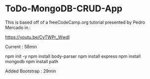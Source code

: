 # ToDo-MongoDB-CRUD-App

This is based off of a freeCodeCamp.org tutorial presented by Pedro Mercado in :

https://youtu.be/CyTWPr_WwdI

Current : 58min

 npm init -y
 npm install body-parser
 npm install express
 npm install mongodb
 npm install path


 Added Bootstrap : 29min





